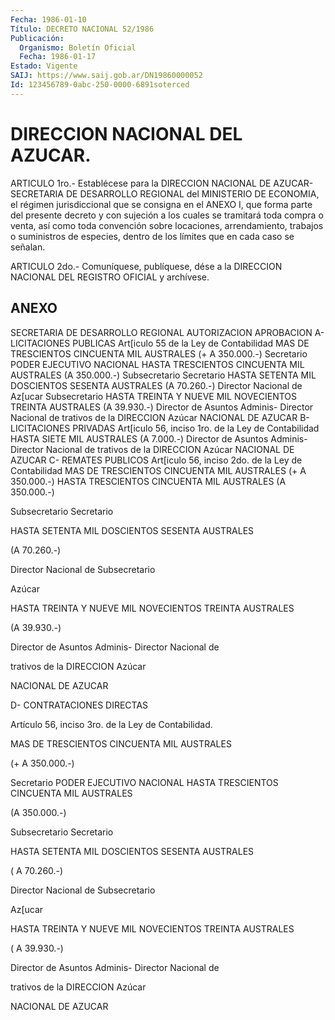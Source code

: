 ```yaml
---
Fecha: 1986-01-10
Título: DECRETO NACIONAL 52/1986
Publicación:
  Organismo: Boletín Oficial
  Fecha: 1986-01-17
Estado: Vigente
SAIJ: https://www.saij.gob.ar/DN19860000052
Id: 123456789-0abc-250-0000-6891soterced
---
```

# DIRECCION NACIONAL DEL AZUCAR.

<a id="1"></a>
ARTICULO  1ro.-  Establécese  para  la  DIRECCION  NACIONAL DE AZUCAR-  SECRETARIA    DE  DESARROLLO  REGIONAL  del MINISTERIO  DE ECONOMIA, el régimen jurisdiccional  que se consigna  en  el  ANEXO I,  que  forma  parte  del  presente  decreto  y con sujeción a los cuales se tramitará toda compra o venta, así como  toda  convención sobre    locaciones,   arrendamiento,  trabajos  o  suministros  de especies, dentro de los  límites  que  en cada caso se señalan.

<a id="2"></a>
ARTICULO  2do.-  Comuníquese,  publíquese, dése a la DIRECCION NACIONAL DEL REGISTRO OFICIAL y archívese.

## ANEXO

SECRETARIA DE DESARROLLO REGIONAL AUTORIZACION                   APROBACION A- LICITACIONES PUBLICAS Art[iculo 55 de la Ley de Contabilidad MAS DE TRESCIENTOS CINCUENTA MIL AUSTRALES (+ A 350.000.-) Secretario                        PODER EJECUTIVO NACIONAL HASTA TRESCIENTOS CINCUENTA MIL AUSTRALES (A 350.000.-) Subsecretario                          Secretario HASTA SETENTA MIL DOSCIENTOS SESENTA AUSTRALES (A 70.260.-) Director Nacional de Az[ucar            Subsecretario HASTA TREINTA Y NUEVE MIL NOVECIENTOS TREINTA AUSTRALES (A 39.930.-) Director de Asuntos Adminis-            Director Nacional de trativos de la DIRECCION                Azúcar NACIONAL DE AZUCAR B- LICITACIONES PRIVADAS Art[iculo 56, inciso 1ro. de la Ley de Contabilidad HASTA SIETE MIL AUSTRALES (A 7.000.-) Director de Asuntos Adminis-            Director Nacional de trativos de la DIRECCION                Azúcar NACIONAL DE AZUCAR C- REMATES PUBLICOS Art[iculo 56, inciso 2do. de la Ley de Contabilidad MAS DE TRESCIENTOS CINCUENTA MIL AUSTRALES (+ A 350.000.-) HASTA TRESCIENTOS CINCUENTA MIL AUSTRALES (A 350.000.-)

Subsecretario                           Secretario

HASTA SETENTA MIL DOSCIENTOS SESENTA AUSTRALES

(A 70.260.-)

Director  Nacional  de                            Subsecretario

Azúcar

HASTA  TREINTA  Y  NUEVE  MIL  NOVECIENTOS  TREINTA   AUSTRALES

(A 39.930.-)

Director  de  Asuntos Adminis-            Director Nacional  de

trativos de la DIRECCION                Azúcar

NACIONAL DE AZUCAR

D- CONTRATACIONES DIRECTAS

Artículo  56,  inciso    3ro.   de  la  Ley  de  Contabilidad.

MAS DE TRESCIENTOS CINCUENTA MIL AUSTRALES

(+ A 350.000.-)

Secretario                         PODER EJECUTIVO NACIONAL HASTA TRESCIENTOS CINCUENTA MIL AUSTRALES

(A 350.000.-)

Subsecretario                           Secretario

HASTA SETENTA MIL DOSCIENTOS SESENTA AUSTRALES

( A 70.260.-)

Director  Nacional  de                            Subsecretario

Az[ucar

HASTA  TREINTA  Y  NUEVE   MIL  NOVECIENTOS  TREINTA  AUSTRALES

( A 39.930.-)

Director de Asuntos Adminis-               Director Nacional de

trativos de la DIRECCION                Azúcar

NACIONAL DE AZUCAR